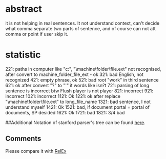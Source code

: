 # abstract

it is not helping in real sentences. It not understand context, can't decide what comma separate two parts of sentence,
and of course can not att comma or point if user skip it.


# statistic

221: paths in computer like "c:\", "\\machine\folder\file.ext" not recognised, after convert to machine_folder_file_ext - ok
321: bad English, not recognized
421: empty phrase, ok
521: bad root "work" in third sentence
621: ok after convert "?" to "'" it words like isn?t
721: parsing of long sentence is incorrect     btw Flush player is not player
821: incorrect
921: incorrect
1021: incorrect
1121: Ok
1221: ok after replace "\\machine\folder\file.ext" to long_file_name
1321: bad sentence, I not understand myself
1421: Ok
1521: bad, if document portal = portal of documents, SP desided
1621: Ok
1721: bad
1821: 3/4 bad

##Additional
Notation of stanford parser's tree can be found [here](http://bulba.sdsu.edu/jeanette/thesis/PennTags.html).

## Comments
Please compare it with [RelEx](https://github.com/menta/menta-0.3/blob/master/doc/informal/relex.md)

